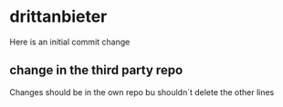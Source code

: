 # drittanbieter

Here is an initial commit change

## change in the third party repo
Changes should be in the own repo bu shouldn´t delete the other lines
